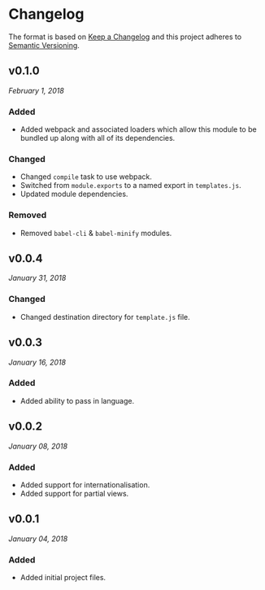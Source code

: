 # Changelog

The format is based on [Keep a Changelog](http://keepachangelog.com/en/1.0.0/)
and this project adheres to [Semantic Versioning](http://semver.org/spec/v2.0.0.html).


v0.1.0
------------------------------
*February 1, 2018*

### Added
- Added webpack and associated loaders which allow this module to be bundled up along with all of its dependencies.

### Changed
- Changed `compile` task to use webpack.
- Switched from `module.exports` to a named export in `templates.js`.
- Updated module dependencies.

### Removed
- Removed `babel-cli` & `babel-minify` modules.


v0.0.4
------------------------------
*January 31, 2018*

### Changed
- Changed destination directory for `template.js` file.


v0.0.3
------------------------------
*January 16, 2018*

### Added
- Added ability to pass in language.


v0.0.2
------------------------------
*January 08, 2018*

### Added
- Added support for internationalisation.
- Added support for partial views.


v0.0.1
------------------------------
*January 04, 2018*

### Added
- Added initial project files.
